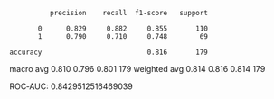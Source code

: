               precision    recall  f1-score   support

           0      0.829     0.882     0.855       110
           1      0.790     0.710     0.748        69

    accuracy                          0.816       179
   macro avg      0.810     0.796     0.801       179
weighted avg      0.814     0.816     0.814       179

ROC‑AUC: 0.8429512516469039
